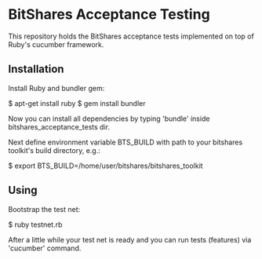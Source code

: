 # BitShares Acceptance Testing

This repository holds the BitShares acceptance tests implemented on top of Ruby's cucumber framework.

## Installation
Install Ruby and bundler gem:

  $ apt-get install ruby
  $ gem install bundler
  
Now you can install all dependencies by typing 'bundle' inside bitshares_acceptance_tests dir.
 
Next define environment variable BTS_BUILD with path to your bitshares toolkit's build directory, e.g.:

  $ export BTS_BUILD=/home/user/bitshares/bitshares_toolkit
  
## Using
  
Bootstrap the test net:

  $ ruby testnet.rb
  
After a little while your test net is ready and you can run tests (features) via 'cucumber' command.
